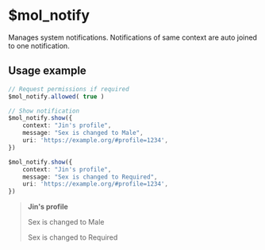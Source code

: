 # $mol_notify

Manages system notifications. Notifications of same context are auto joined to one notification.

## Usage example

```typescript
// Request permissions if required
$mol_notify.allowed( true )

// Show notification
$mol_notify.show({
	context: "Jin's profile",
	message: "Sex is changed to Male",
	uri: 'https://example.org/#profile=1234',
})

$mol_notify.show({
	context: "Jin's profile",
	message: "Sex is changed to Required",
	uri: 'https://example.org/#profile=1234',
})
```

> **Jin's profile**
>
> Sex is changed to Male
>
> Sex is changed to Required
